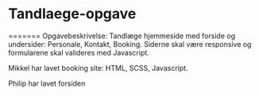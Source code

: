 # Tandlaege-opgave

=======
Opgavebeskrivelse:
Tandlæge hjemmeside med forside og undersider: Personale, Kontakt, Booking. Siderne skal være responsive og formularene skal valideres med Javascript.

Mikkel har lavet booking site: HTML, SCSS, Javascript.

Philip har lavet forsiden


